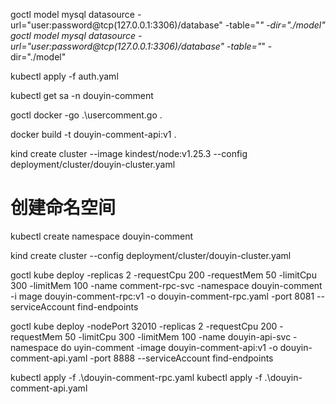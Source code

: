 goctl model mysql datasource -url="user:password@tcp(127.0.0.1:3306)/database" -table="*"  -dir="./model" goctl model mysql datasource -url="user:password@tcp(127.0.0.1:3306)/database" -table="*"  -dir="./model"

kubectl apply -f auth.yaml

kubectl get sa -n douyin-comment

goctl docker -go .\usercomment.go .

docker build -t douyin-comment-api:v1 .

kind create cluster --image kindest/node:v1.25.3 --config deployment/cluster/douyin-cluster.yaml


# 创建命名空间
kubectl create namespace douyin-comment

kind create cluster --config deployment/cluster/douyin-cluster.yaml

goctl kube deploy -replicas 2 -requestCpu 200 -requestMem 50 -limitCpu 300 -limitMem 100 -name comment-rpc-svc -namespace douyin-comment -i
mage douyin-comment-rpc:v1 -o douyin-comment-rpc.yaml -port 8081 --serviceAccount find-endpoints

goctl kube deploy -nodePort 32010 -replicas 2 -requestCpu 200 -requestMem 50 -limitCpu 300 -limitMem 100 -name douyin-api-svc -namespace do
uyin-comment -image douyin-comment-api:v1 -o douyin-comment-api.yaml -port 8888 --serviceAccount find-endpoints


kubectl apply -f .\douyin-comment-rpc.yaml
kubectl apply -f .\douyin-comment-api.yaml





